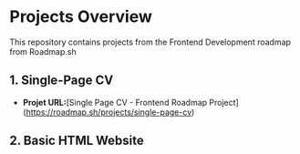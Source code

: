 # Projects Overview

This repository contains projects from the Frontend Development roadmap from Roadmap.sh

## 1. Single-Page CV
- **Projet URL:**[Single Page CV - Frontend Roadmap Project] (https://roadmap.sh/projects/single-page-cv)

## 2. Basic HTML Website
